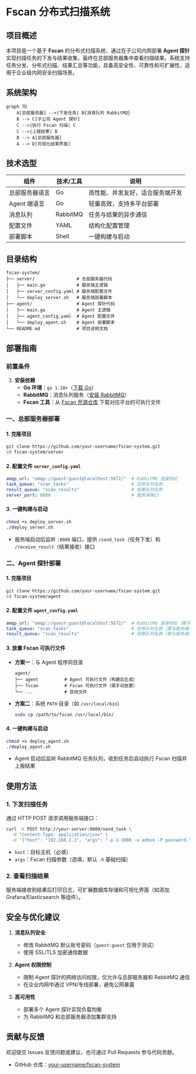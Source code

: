 
# Fscan 分布式扫描系统  

## 项目概述  
本项目是一个基于 **Fscan** 的分布式扫描系统，通过在子公司内网部署 **Agent 探针** 实现扫描任务的下发与结果收集，最终在总部服务器集中查看扫描结果。系统支持任务分发、分布式扫描、结果汇总等功能，具备高安全性、可靠性和可扩展性，适用于企业级内网安全扫描场景。  


## 系统架构  
```mermaid
graph TD
    A[总部服务器] -->|下发任务| B{消息队列 RabbitMQ}
    B --> C[子公司 Agent 探针]
    C -->|执行 Fscan 扫描| C
    C -->|上报结果| B
    B --> A[总部服务器]
    A --> D[可视化结果界面]
```  


## 技术选型  
| 组件                | 技术/工具                | 说明                          |  
|---------------------|-------------------------|-------------------------------|  
| 总部服务器语言       | Go                      | 高性能、并发友好，适合服务端开发 |  
| Agent 端语言         | Go                      | 轻量高效，支持多平台部署        |  
| 消息队列             | RabbitMQ                | 任务与结果的异步通信            |  
| 配置文件             | YAML                    | 结构化配置管理                  |  
| 部署脚本             | Shell                   | 一键构建与启动                  |  


## 目录结构  
```plaintext
fscan-system/
├── server/                # 总部服务器代码
│   ├── main.go            # 服务端主逻辑
│   ├── server_config.yaml # 服务端配置文件
│   └── deploy_server.sh   # 服务端部署脚本
├── agent/                 # Agent 探针代码
│   ├── main.go            # Agent 主逻辑
│   ├── agent_config.yaml  # Agent 配置文件
│   └── deploy_agent.sh    # Agent 部署脚本
└── README.md              # 项目说明文档
```  


## 部署指南  


### 前置条件  
1. **安装依赖**  
   - **Go 环境**：`go 1.18+`（[下载 Go](https://go.dev/dl/)）  
   - **RabbitMQ**：消息队列服务（[安装 RabbitMQ](https://www.rabbitmq.com/download.html)）  
   - **Fscan 工具**：从 [Fscan 开源仓库](https://github.com/shadow1ng/fscan) 下载对应平台的可执行文件  


### 一、总部服务器部署  
#### 1. 克隆项目  
```bash
git clone https://github.com/your-username/fscan-system.git
cd fscan-system/server
```  

#### 2. 配置文件 `server_config.yaml`  
```yaml
amqp_url: "amqp://guest:guest@localhost:5672/"  # RabbitMQ 连接地址
task_queue: "scan_tasks"                        # 任务队列名称
result_queue: "scan_results"                    # 结果队列名称
server_port: 8080                               # 服务端端口
```  

#### 3. 一键构建与启动  
```bash
chmod +x deploy_server.sh
./deploy_server.sh
```  
- 服务端启动后监听 `:8080` 端口，提供 `/send_task`（任务下发）和 `/receive_result`（结果接收）接口  


### 二、Agent 探针部署  
#### 1. 克隆项目  
```bash
git clone https://github.com/your-username/fscan-system.git
cd fscan-system/agent
```  

#### 2. 配置文件 `agent_config.yaml`  
```yaml
amqp_url: "amqp://guest:guest@localhost:5672/"  # RabbitMQ 连接地址（需与服务端一致）
task_queue: "scan_tasks"                        # 任务队列名称（需与服务端一致）
result_queue: "scan_results"                    # 结果队列名称（需与服务端一致）
```  

#### 3. 放置 Fscan 可执行文件  
- **方案一**：与 Agent 程序同目录  
  ```plaintext
  agent/
  ├── agent          # Agent 可执行文件（构建后生成）
  ├── fscan          # Fscan 可执行文件（需手动放置）
  └── ...            # 其他文件
  ```  
- **方案二**：系统 `PATH` 目录（如 `/usr/local/bin`）  
  ```bash
  sudo cp /path/to/fscan /usr/local/bin/
  ```  

#### 4. 一键构建与启动  
```bash
chmod +x deploy_agent.sh
./deploy_agent.sh
```  
- Agent 启动后监听 RabbitMQ 任务队列，收到任务后自动执行 Fscan 扫描并上报结果  


## 使用方法  
### 1. 下发扫描任务  
通过 HTTP POST 请求调用服务端接口：  
```bash
curl -X POST http://your-server:8080/send_task \
  -H "Content-Type: application/json" \
  -d '{"host": "192.168.1.1", "args": "-p 1-1000 -u admin -P password.txt"}'
```  
- `host`：目标主机（必填）  
- `args`：Fscan 扫描参数（选填，默认 `-h` 基础扫描）  

### 2. 查看扫描结果  
服务端接收到结果后打印日志，可扩展数据库存储和可视化界面（如添加 Grafana/Elasticsearch 等组件）。  


## 安全与优化建议  
1. **消息队列安全**  
   - 修改 RabbitMQ 默认账号密码（`guest:guest` 仅用于测试）  
   - 使用 SSL/TLS 加密通信数据  

2. **Agent 权限控制**  
   - 限制 Agent 探针的网络访问权限，仅允许与总部服务器和 RabbitMQ 通信  
   - 在企业内网中通过 VPN/专线部署，避免公网暴露  

3. **高可用性**  
   - 部署多个 Agent 探针实现负载均衡  
   - 为 RabbitMQ 和总部服务器添加集群支持  


## 贡献与反馈  
欢迎提交 Issues 反馈问题或建议，也可通过 Pull Requests 参与代码贡献。  
- GitHub 仓库：[your-username/fscan-system](https://github.com/your-username/fscan-system)  


